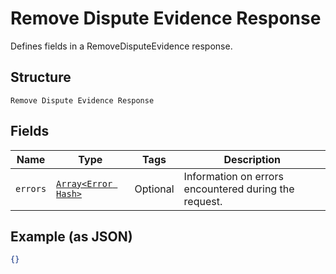 
# Remove Dispute Evidence Response

Defines fields in a RemoveDisputeEvidence response.

## Structure

`Remove Dispute Evidence Response`

## Fields

| Name | Type | Tags | Description |
|  --- | --- | --- | --- |
| `errors` | [`Array<Error Hash>`](/doc/models/error.md) | Optional | Information on errors encountered during the request. |

## Example (as JSON)

```json
{}
```

